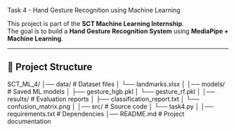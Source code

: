  Task 4 - Hand Gesture Recognition using Machine Learning

This project is part of the **SCT Machine Learning Internship**.  
The goal is to build a **Hand Gesture Recognition System** using **MediaPipe + Machine Learning**.

---

## 📂 Project Structure
SCT_ML_4/
│── data/ # Dataset files
│ └── landmarks.xlsx
│
│── models/ # Saved ML models
│ ├── gesture_hgb.pkl
│ └── gesture_rf.pkl
│
│── results/ # Evaluation reports
│ ├── classification_report.txt
│ └── confusion_matrix.png
│
│── src/ # Source code
│ └── task4.py
│
│── requirements.txt # Dependencies
│── README.md # Project documentation